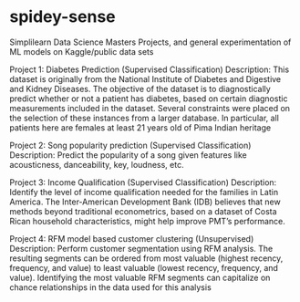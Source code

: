 # spidey-sense
Simplilearn Data Science Masters Projects, and general experimentation of ML models on Kaggle/public data sets

Project 1: Diabetes Prediction (Supervised Classification)
Description: This dataset is originally from the National Institute of Diabetes and Digestive and Kidney Diseases. 
The objective of the dataset is to diagnostically predict whether or not a patient has diabetes, based on certain diagnostic measurements included in the dataset. 
Several constraints were placed on the selection of these instances from a larger database. In particular, all patients here are females at least 21 years old of 
Pima Indian heritage


Project 2: Song popularity prediction (Supervised Classification)
Description: Predict the popularity of a song given features like acousticness, danceability, key, loudness, etc.


Project 3: Income Qualification (Supervised Classification)
Description: Identify the level of income qualification needed for the families in Latin America. The Inter-American Development Bank (IDB) believes that 
new methods beyond traditional econometrics, based on a dataset of Costa Rican household characteristics, might help improve PMT’s performance.


Project 4: RFM model based customer clustering (Unsupervised)
Description: Perform customer segmentation using RFM analysis. The resulting segments can be ordered from most valuable (highest recency, frequency, and value) 
to least valuable (lowest recency, frequency, and value). Identifying the most valuable RFM segments can capitalize on chance relationships in the data used for this analysis
